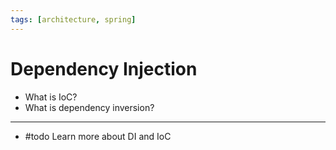 ```yaml
---
tags: [architecture, spring]
---
```


# Dependency Injection

- What is IoC?
- What is dependency inversion?

---

- #todo Learn more about DI and IoC
